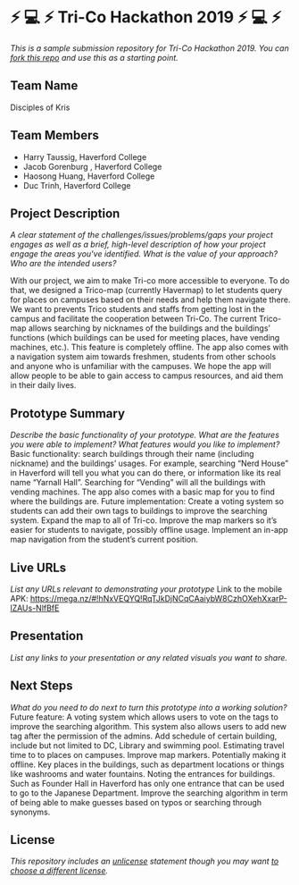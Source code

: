# :zap: :computer: :zap: Tri-Co Hackathon 2019 :zap: :computer: :zap:

*This is a sample submission repository for Tri-Co Hackathon 2019. You can [fork this repo](https://help.github.com/articles/fork-a-repo/) and use this as a starting point.*

## Team Name 

Disciples of Kris

## Team Members

- Harry Taussig, Haverford College
- Jacob Gorenburg , Haverford College
- Haosong Huang, Haverford College
- Duc Trinh, Haverford College

## Project Description

*A clear statement of the challenges/issues/problems/gaps your project engages as well as a brief, high-level description of how your project engage the areas you've identified. What is the value of your approach? Who are the intended users?*

With our project, we aim to make Tri-co more accessible to everyone. To do that, we designed a Trico-map (currently Havermap) to let students query for places on campuses based on their needs and help them navigate there. We want to prevents Trico students and staffs from getting lost in the campus and facilitate the cooperation between Tri-Co. The current Trico-map allows searching by nicknames of the buildings and the buildings’ functions (which buildings can be used for meeting places, have vending machines, etc.). This feature is completely offline. The app also comes with a navigation system aim towards freshmen, students from other schools and anyone who is unfamiliar with the campuses. We hope the app will allow people to be able to gain access to campus resources, and aid them in their daily lives.
 
## Prototype Summary

*Describe the basic functionality of your prototype. What are the features you were able to implement? What features would you like to implement?*
Basic functionality: search buildings through their name (including nickname) and the buildings’ usages. For example, searching “Nerd House” in Haverford will tell you what you can do there, or information like its real name “Yarnall Hall”. Searching for “Vending” will all the buildings with vending machines. The app also comes with a basic map for you to find where the buildings are.
Future implementation: Create a voting system so students can add their own tags to buildings to improve the searching system. Expand the map to all of Tri-co. Improve the map markers so it’s easier for students to navigate, possibly offline usage. Implement an in-app map navigation from the student’s current position.

## Live URLs

*List any URLs relevant to demonstrating your prototype*
Link to the mobile APK: https://mega.nz/#!hNxVEQYQ!RqTJkDjNCqCAaiybW8CzhOXehXxarP-lZAUs-NlfBfE

## Presentation

*List any links to your presentation or any related visuals you want to share.*

## Next Steps

*What do you need to do next to turn this prototype into a working solution?*
Future feature: 
A voting system which allows users to vote on the tags to improve the searching algorithm. This system also allows users to add new tag after the permission of the admins.
Add schedule of certain building, include but not limited to DC, Library and swimming pool. 
Estimating travel time to to places on campuses. Improve map markers. Potentially making it offline.
Key places in the buildings, such as department locations or things like washrooms and water fountains.
Noting the entrances for buildings. Such as Founder Hall in Haverford has only one entrance that can be used to go to the Japanese Department.
Improve the searching algorithm in term of being able to make guesses based on typos or searching through synonyms.

## License

*This repository includes an [unlicense](http://unlicense.org/) statement though you may want [to choose a different license](https://choosealicense.com/).*


